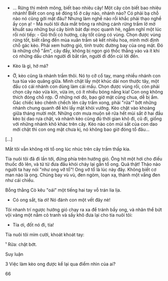 - ... Rừng thì mênh mông, biết bao nhiêu cây! Một cây còn biết bao nhiêu nhánh! Biết con ong sẽ đóng tổ ở cây nào, nhánh nào? Có phải bạ chỗ nào nó cũng gởi mật đâu? Nhưng làm nghề nào rồi khắc phải thạo nghề ấy con ạ! - Má nuôi tôi đưa mắt trông ra những cánh rừng trầm lờ mờ khuất sau những bụi cây bình bát đại mọc quanh hè, ngẫm nghĩ một lúc rồi nói tiếp: - Gió thổi có hướng, cây tốt cũng có vùng. Chọn được vùng rừng tốt, biết rằng đến mùa xuân trầm sẽ kết nhiều hoa, mình mới định chỗ gác kèo. Phải xem hướng gió, tính trước đường bay của ong mật. Đó là những chỗ "ẩm", cây đầy, không bị ngọn gió thốc thẳng vào và ít khi có những dấu chân người đi bắt rắn, người đi đốn củi lởi đến.

- Kèo là gì, hở má?

- Ờ, kèo cũng là nhánh trầm thôi. Nó to cỡ cổ tay, mang nhiều nhánh con tua tủa vào quãng giữa. Mình chặt lấy một khúc dài non thước tây, một đầu có cái nhánh con dùng làm cái mấu. Chọn được vùng rồi, còn phải chọn cây nào vừa kín, vừa im, có ít nhiều bóng nắng kia! Con ong không thích đóng chỗ rợp. Ở những nơi đó, bao giờ mật cũng chua, dễ bị ẩm. Gác chiếc kèo chênh chếch lên cây trầm xong, phải "rửa"¹ bớt những nhánh chung quanh để khi lấy mật khỏi vướng. Kèo chặt vào khoảng giữa tháng mười một. Những cơn mưa muộn sẽ rửa hết mùi sắt ở hai đầu kèo bị dao rựa chặt, và nhánh kèo cũng đủ thời gian khô đi, cũ đi, giống với những nhánh khô khác trên cây. Kèo nào còn mùi sắt của con dao mới chặt thì con ong mật chưa kị, nó không bao giờ đóng tổ đâu... 

[...]

Mắt tôi vẫn không rời tổ ong lúc nhúc trên cây trầm thấp kia.

Tía nuôi tôi đã đi lần tới, đứng phía trên hướng gió. Ông hít một hơi cho điếu thuốc đỏ lên, và từ từ đưa đầu khói cháy lại gần tổ ong. Quả thật! Thảo nào người ta hay nói "như ong vỡ tổ"! Ong vỡ tổ là lúc này đây. Không biết cơ man nào là ong. Chúng bay vù vù, đen ngòm, loạn xạ, thành một vầng đen như cái chiếu.

Bỗng thằng Cò kêu "oái" một tiếng hai tay vỗ trán lia lịa.

- Có ong sắt, tía ơi! Nó đánh con một vết đây nè!

Tôi nhanh trí ngược hướng gió chạy ra xa để tránh bầy ong, và nhân thể bứt vội vàng một nắm cỏ tranh và sấy khô đưa lại cho tía nuôi tôi:

- Tía ơi, đốt nó đi, tía!

Tía nuôi tôi mỉm cười, khoát khoát tay:

¹ Rửa: chặt bớt.

Suy luận

3 Việc làm kèo ong được kể lại qua điểm nhìn của ai?

66